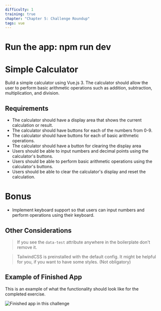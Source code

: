```yaml
---
difficulty: 1
training: true
chapter: "Chapter 5: Challenge Roundup"
tags: vue
---
```


# Run the app: npm run dev

# Simple Calculator

Build a simple calculator using Vue.js 3.
The calculator should allow the user to perform basic arithmetic operations such as addition, subtraction, multiplication, and division.

## Requirements

- The calculator should have a display area that shows the current calculation or result.
- The calculator should have buttons for each of the numbers from 0-9.
- The calculator should have buttons for each of basic arithmetic operations.
- The calculator should have a button for clearing the display area
- Users should be able to input numbers and decimal points using the calculator's buttons.
- Users should be able to perform basic arithmetic operations using the calculator's buttons.
- Users should be able to clear the calculator's display and reset the calculation.

# Bonus

- Implement keyboard support so that users can input numbers and perform operations using their keyboard.

## Other Considerations

> If you see the `data-test` attribute anywhere in the boilerplate don't remove it.

> TailwindCSS is preinstalled with the default config. It might be helpful for you, if you want to have some styles. (Not obligatory)

## Example of Finished App

This is an example of what the functionality should look like for the completed exercise.

![Finished app in this challenge](https://i.imgur.com/oA9Sk2S.png)
